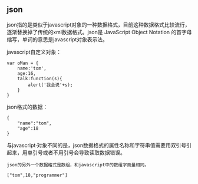 ## json

​        json指的是类似于javascript对象的一种数据格式，目前这种数据格式比较流行，逐渐替换掉了传统的xml数据格式。json是 JavaScript Object Notation 的首字母缩写，单词的意思是javascript对象表示法。

javascript自定义对象：

```
var oMan = {
    name:'tom',
    age:16,
    talk:function(s){
        alert('我会说'+s);
    }
}
```

json格式的数据：

```
{
    "name":"tom",
    "age":18
}
```

​        与javascript·对象不同的是，json数据格式的属性名称和字符串值需要用双引号引起来，用单引号或者不用引号会导致读取数据错误。

 	json的另外一个数据格式是数组，和javascript中的数组字面量相同。

```
["tom",18,"programmer"]
```